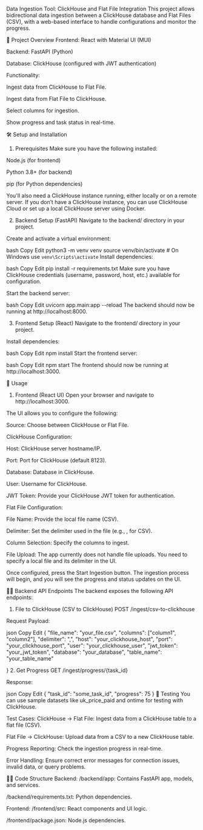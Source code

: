 Data Ingestion Tool: ClickHouse and Flat File Integration
This project allows bidirectional data ingestion between a ClickHouse database and Flat Files (CSV), with a web-based interface to handle configurations and monitor the progress.

🎯 Project Overview
Frontend: React with Material UI (MUI)

Backend: FastAPI (Python)

Database: ClickHouse (configured with JWT authentication)

Functionality:

Ingest data from ClickHouse to Flat File.

Ingest data from Flat File to ClickHouse.

Select columns for ingestion.

Show progress and task status in real-time.

🛠️ Setup and Installation
1. Prerequisites
Make sure you have the following installed:

Node.js (for frontend)

Python 3.8+ (for backend)

pip (for Python dependencies)

You'll also need a ClickHouse instance running, either locally or on a remote server. If you don’t have a ClickHouse instance, you can use ClickHouse Cloud or set up a local ClickHouse server using Docker.

2. Backend Setup (FastAPI)
Navigate to the backend/ directory in your project.

Create and activate a virtual environment:

bash
Copy
Edit
python3 -m venv venv
source venv/bin/activate  # On Windows use `venv\Scripts\activate`
Install dependencies:

bash
Copy
Edit
pip install -r requirements.txt
Make sure you have ClickHouse credentials (username, password, host, etc.) available for configuration.

Start the backend server:

bash
Copy
Edit
uvicorn app.main:app --reload
The backend should now be running at http://localhost:8000.

3. Frontend Setup (React)
Navigate to the frontend/ directory in your project.

Install dependencies:

bash
Copy
Edit
npm install
Start the frontend server:

bash
Copy
Edit
npm start
The frontend should now be running at http://localhost:3000.

🚀 Usage
1. Frontend (React UI)
Open your browser and navigate to http://localhost:3000.

The UI allows you to configure the following:

Source: Choose between ClickHouse or Flat File.

ClickHouse Configuration:

Host: ClickHouse server hostname/IP.

Port: Port for ClickHouse (default 8123).

Database: Database in ClickHouse.

User: Username for ClickHouse.

JWT Token: Provide your ClickHouse JWT token for authentication.

Flat File Configuration:

File Name: Provide the local file name (CSV).

Delimiter: Set the delimiter used in the file (e.g., , for CSV).

Column Selection: Specify the columns to ingest.

File Upload: The app currently does not handle file uploads. You need to specify a local file and its delimiter in the UI.

Once configured, press the Start Ingestion button. The ingestion process will begin, and you will see the progress and status updates on the UI.

🧑‍💻 Backend API Endpoints
The backend exposes the following API endpoints:

1. File to ClickHouse (CSV to ClickHouse)
POST /ingest/csv-to-clickhouse

Request Payload:

json
Copy
Edit
{
  "file_name": "your_file.csv",
  "columns": ["column1", "column2"],
  "delimiter": ",",
  "host": "your_clickhouse_host",
  "port": "your_clickhouse_port",
  "user": "your_clickhouse_user",
  "jwt_token": "your_jwt_token",
  "database": "your_database",
  "table_name": "your_table_name"
  
}
2. Get Progress
GET /ingest/progress/{task_id}

Response:

json
Copy
Edit
{
  "task_id": "some_task_id",
  "progress": 75
}
🧪 Testing
You can use sample datasets like uk_price_paid and ontime for testing with ClickHouse.

Test Cases:
ClickHouse -> Flat File: Ingest data from a ClickHouse table to a flat file (CSV).

Flat File -> ClickHouse: Upload data from a CSV to a new ClickHouse table.

Progress Reporting: Check the ingestion progress in real-time.

Error Handling: Ensure correct error messages for connection issues, invalid data, or query problems.

🧑‍💻 Code Structure
Backend:
/backend/app: Contains FastAPI app, models, and services.

/backend/requirements.txt: Python dependencies.

Frontend:
/frontend/src: React components and UI logic.

/frontend/package.json: Node.js dependencies.

